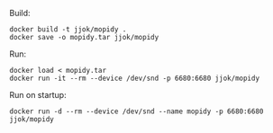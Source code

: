 
Build:

    docker build -t jjok/mopidy .
    docker save -o mopidy.tar jjok/mopidy

Run:

    docker load < mopidy.tar
    docker run -it --rm --device /dev/snd -p 6680:6680 jjok/mopidy

Run on startup:

    docker run -d --rm --device /dev/snd --name mopidy -p 6680:6680 jjok/mopidy
